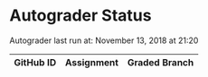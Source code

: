 # Autograder Status
Autograder last run at: November 13, 2018 at 21:20

| GitHub ID | Assignment | Graded Branch |
|-----------|------------|---------------|
